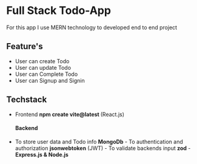 # Full Stack Todo-App
 For this app I use MERN technology to developed end to end project
 ## Feature's
  - User can create Todo
  - User can update Todo
  - User can Complete Todo
  - User can Signup and Signin
  ## Techstack
  - Frontend <b> npm create vite@latest </b> (React.js)
     <h4>Backend </h4>
   -  To store user data and Todo info <b>MongoDb</b>
    -  To authentication and authorization <b>jsonwebtoken</b> (JWT)
    -  To validate backends input <b>zod</b> 
    -  <b>Express.js & Node.js</b>

 